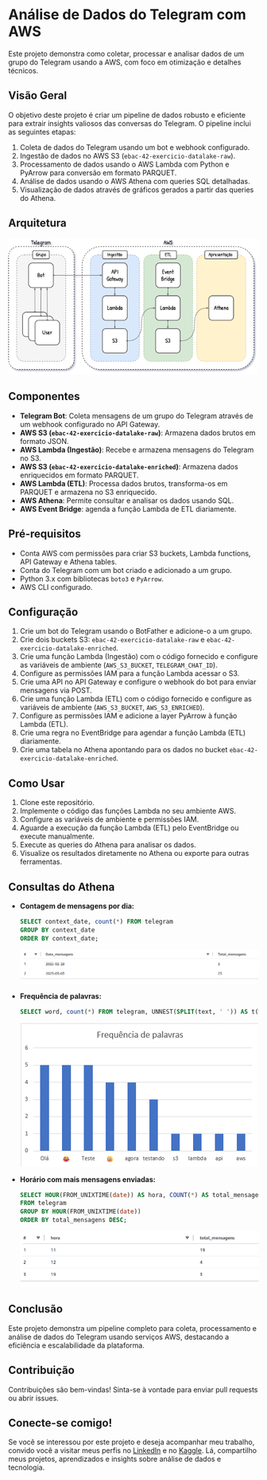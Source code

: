 # Análise de Dados do Telegram com AWS

Este projeto demonstra como coletar, processar e analisar dados de um grupo do Telegram usando a AWS, com foco em otimização e detalhes técnicos.

## Visão Geral

O objetivo deste projeto é criar um pipeline de dados robusto e eficiente para extrair insights valiosos das conversas do Telegram. O pipeline inclui as seguintes etapas:

1.  Coleta de dados do Telegram usando um bot e webhook configurado.
2.  Ingestão de dados no AWS S3 (`ebac-42-exercicio-datalake-raw`).
3.  Processamento de dados usando o AWS Lambda com Python e PyArrow para conversão em formato PARQUET.
4.  Análise de dados usando o AWS Athena com queries SQL detalhadas.
5.  Visualização de dados através de gráficos gerados a partir das queries do Athena.

## Arquitetura

![Arquitetura do Projeto](https://github.com/alexmdebarros/Pipeline-aws-telegram/blob/main/Profissao%20Analista%20de%20dados%20M42%20Material%20de%20apoio%20arch.png?raw=true')


## Componentes

* **Telegram Bot**: Coleta mensagens de um grupo do Telegram através de um webhook configurado no API Gateway.
* **AWS S3 (`ebac-42-exercicio-datalake-raw`)**: Armazena dados brutos em formato JSON.
* **AWS Lambda (Ingestão)**: Recebe e armazena mensagens do Telegram no S3.
* **AWS S3 (`ebac-42-exercicio-datalake-enriched`)**: Armazena dados enriquecidos em formato PARQUET.
* **AWS Lambda (ETL)**: Processa dados brutos, transforma-os em PARQUET e armazena no S3 enriquecido.
* **AWS Athena**: Permite consultar e analisar os dados usando SQL.
* **AWS Event Bridge**: agenda a função Lambda de ETL diariamente.

## Pré-requisitos

* Conta AWS com permissões para criar S3 buckets, Lambda functions, API Gateway e Athena tables.
* Conta do Telegram com um bot criado e adicionado a um grupo.
* Python 3.x com bibliotecas `boto3` e `PyArrow`.
* AWS CLI configurado.

## Configuração

1.  Crie um bot do Telegram usando o BotFather e adicione-o a um grupo.
2.  Crie dois buckets S3: `ebac-42-exercicio-datalake-raw` e `ebac-42-exercicio-datalake-enriched`.
3.  Crie uma função Lambda (Ingestão) com o código fornecido e configure as variáveis de ambiente (`AWS_S3_BUCKET`, `TELEGRAM_CHAT_ID`).
4.  Configure as permissões IAM para a função Lambda acessar o S3.
5.  Crie uma API no API Gateway e configure o webhook do bot para enviar mensagens via POST.
6.  Crie uma função Lambda (ETL) com o código fornecido e configure as variáveis de ambiente (`AWS_S3_BUCKET`, `AWS_S3_ENRICHED`).
7.  Configure as permissões IAM e adicione a layer PyArrow à função Lambda (ETL).
8.  Crie uma regra no EventBridge para agendar a função Lambda (ETL) diariamente.
9.  Crie uma tabela no Athena apontando para os dados no bucket `ebac-42-exercicio-datalake-enriched`.

## Como Usar

1.  Clone este repositório.
2.  Implemente o código das funções Lambda no seu ambiente AWS.
3.  Configure as variáveis de ambiente e permissões IAM.
4.  Aguarde a execução da função Lambda (ETL) pelo EventBridge ou execute manualmente.
5.  Execute as queries do Athena para analisar os dados.
6.  Visualize os resultados diretamente no Athena ou exporte para outras ferramentas.

## Consultas do Athena

* **Contagem de mensagens por dia:**

    ```sql
    SELECT context_date, count(*) FROM telegram
    GROUP BY context_date
    ORDER BY context_date;
    ```

    ![Total de mensagens por dia](https://github.com/alexmdebarros/Pipeline-aws-telegram/blob/main/total-mens-dia.png?raw=true)

* **Frequência de palavras:**

    ```sql
    SELECT word, count(*) FROM telegram, UNNEST(SPLIT(text, ' ')) AS t(word) WHERE text NOT IN ('', '') GROUP BY word ORDER BY count(*) DESC LIMIT 10;
    ```

    ![Frequência de palavras](https://github.com/alexmdebarros/Pipeline-aws-telegram/blob/main/frequencia-palavras-grafico.png?raw=true)

* **Horário com mais mensagens enviadas:**

    ```sql
    SELECT HOUR(FROM_UNIXTIME(date)) AS hora, COUNT(*) AS total_mensagens
    FROM telegram
    GROUP BY HOUR(FROM_UNIXTIME(date))
    ORDER BY total_mensagens DESC;
    ```

    ![Quantidade de mensagens por hora](https://github.com/alexmdebarros/Pipeline-aws-telegram/blob/main/qtd-mensagens-hora.png?raw=true)

## Conclusão

Este projeto demonstra um pipeline completo para coleta, processamento e análise de dados do Telegram usando serviços AWS, destacando a eficiência e escalabilidade da plataforma.

## Contribuição

Contribuições são bem-vindas! Sinta-se à vontade para enviar pull requests ou abrir issues.

## Conecte-se comigo!

Se você se interessou por este projeto e deseja acompanhar meu trabalho, convido você a visitar meus perfis no [LinkedIn](https://www.linkedin.com/in/alexmdebarros) e no [Kaggle](https://www.kaggle.com/alexmartinsdebarros). Lá, compartilho meus projetos, aprendizados e insights sobre análise de dados e tecnologia.
